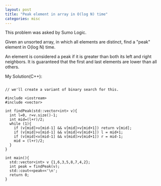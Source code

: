 ```yaml
---
layout: post
title: "Peak element in array in O(log N) time"
categories: misc
---
```


This problem was asked by Sumo Logic.

Given an unsorted array, in which all elements are distinct, find a "peak" element in O(log N) time.

An element is considered a peak if it is greater than both its left and right neighbors. It is guaranteed that the first and last elements are lower than all others.


My Solution(C++):
```

// we'll create a variant of binary search for this.

#include <iostream>
#include <vector>

int findPeak(std::vector<int> v){
  int l=0, r=v.size()-1;
  int mid=(l+r)/2;
  while (1){
    if (v[mid]>v[mid-1] && v[mid]>v[mid+1]) return v[mid];
    if (v[mid]>v[mid-1] && v[mid]<v[mid+1]) l = mid+1;
    if (v[mid]<v[mid-1] && v[mid]>v[mid+1]) r = mid-1;
    mid = (l+r)/2;
  }
}

int main(){
  std::vector<int> v {1,6,3,5,8,7,4,2};
  int peak = findPeak(v);
  std::cout<<peak<<'\n';
  return 0;
}
```
